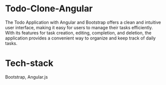 # Todo-Clone-Angular
The Todo Application with Angular and Bootstrap offers a clean and intuitive user interface, making it easy for users to manage their tasks efficiently. With its features for task creation, editing, completion, and deletion, the application provides a convenient way to organize and keep track of daily tasks.
# Tech-stack
Bootstrap, Angular.js
